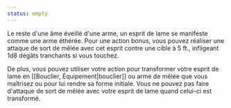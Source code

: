 ```yaml
---
status: empty
---
```

Le reste d'une âme éveillé d'une arme, un esprit de lame se manifeste comme une arme éthérée. Pour une action bonus, vous pouvez réaliser une attaque de sort de mêlée avec cet esprit contre une cible à 5 ft., infligeant 1d8 dégâts tranchants si vous touchez.

De plus, vous pouvez utiliser votre action pour transformer votre esprit de lame en [[Bouclier, Équipement|bouclier]] ou arme de mêlée que vous maîtrisez ou pour lui rendre sa forme initiale. Vous ne pouvez pas faire d'attaque de sort de mêlée avec votre esprit de lame quand celui-ci est transformé.